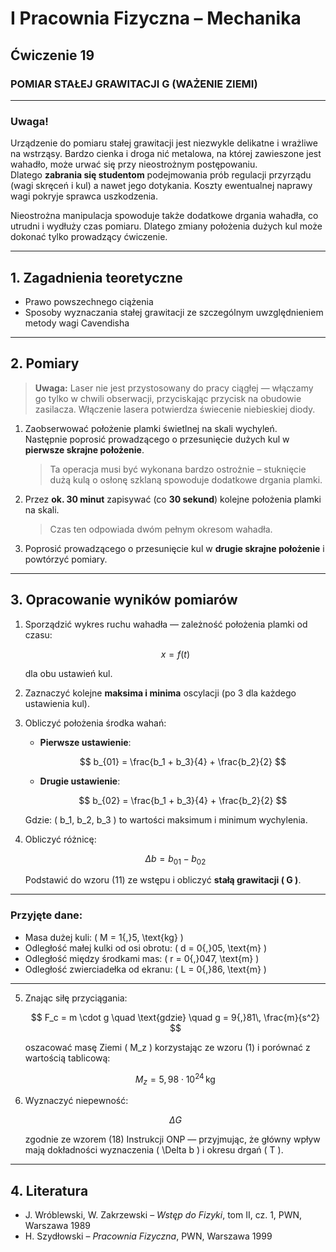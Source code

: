 # I Pracownia Fizyczna – Mechanika

## Ćwiczenie 19

### POMIAR STAŁEJ GRAWITACJI G (WAŻENIE ZIEMI)

---

### **Uwaga!**

Urządzenie do pomiaru stałej grawitacji jest niezwykle delikatne i wrażliwe na wstrząsy. Bardzo cienka i droga nić metalowa, na której zawieszone jest wahadło, może urwać się przy nieostrożnym postępowaniu.  
Dlatego **zabrania się studentom** podejmowania prób regulacji przyrządu (wagi skręceń i kul) a nawet jego dotykania. Koszty ewentualnej naprawy wagi pokryje sprawca uszkodzenia.

Nieostrożna manipulacja spowoduje także dodatkowe drgania wahadła, co utrudni i wydłuży czas pomiaru. Dlatego zmiany położenia dużych kul może dokonać tylko prowadzący ćwiczenie.

---

## 1. Zagadnienia teoretyczne

- Prawo powszechnego ciążenia
- Sposoby wyznaczania stałej grawitacji ze szczególnym uwzględnieniem metody wagi Cavendisha

---

## 2. Pomiary

> **Uwaga:** Laser nie jest przystosowany do pracy ciągłej — włączamy go tylko w chwili obserwacji, przyciskając przycisk na obudowie zasilacza. Włączenie lasera potwierdza świecenie niebieskiej diody.

1. Zaobserwować położenie plamki świetlnej na skali wychyleń.  
   Następnie poprosić prowadzącego o przesunięcie dużych kul w **pierwsze skrajne położenie**.

   > Ta operacja musi być wykonana bardzo ostrożnie – stuknięcie dużą kulą o osłonę szklaną spowoduje dodatkowe drgania plamki.

2. Przez **ok. 30 minut** zapisywać (co **30 sekund**) kolejne położenia plamki na skali.

   > Czas ten odpowiada dwóm pełnym okresom wahadła.

3. Poprosić prowadzącego o przesunięcie kul w **drugie skrajne położenie** i powtórzyć pomiary.

---

## 3. Opracowanie wyników pomiarów

1. Sporządzić wykres ruchu wahadła — zależność położenia plamki od czasu:

   $$x = f(t)$$

   dla obu ustawień kul.

2. Zaznaczyć kolejne **maksima i minima** oscylacji (po 3 dla każdego ustawienia kul).

3. Obliczyć położenia środka wahań:

   - **Pierwsze ustawienie**:

     $$
     b_{01} = \frac{b_1 + b_3}{4} + \frac{b_2}{2}
     $$

   - **Drugie ustawienie**:

     $$
     b_{02} = \frac{b_1 + b_3}{4} + \frac{b_2}{2}
     $$

   Gdzie: \( b_1, b_2, b_3 \) to wartości maksimum i minimum wychylenia.

4. Obliczyć różnicę:

   $$
   \Delta b = b_{01} - b_{02}
   $$

   Podstawić do wzoru (11) ze wstępu i obliczyć **stałą grawitacji \( G \)**.

---

### Przyjęte dane:

- Masa dużej kuli: \( M = 1{,}5\, \text{kg} \)
- Odległość małej kulki od osi obrotu: \( d = 0{,}05\, \text{m} \)
- Odległość między środkami mas: \( r = 0{,}047\, \text{m} \)
- Odległość zwierciadełka od ekranu: \( L = 0{,}86\, \text{m} \)

---

5. Znając siłę przyciągania:

   $$
   F_c = m \cdot g \quad \text{gdzie} \quad g = 9{,}81\, \frac{m}{s^2}
   $$

   oszacować masę Ziemi \( M_z \) korzystając ze wzoru (1) i porównać z wartością tablicową:

   $$
   M_z = 5{,}98 \cdot 10^{24}\, \text{kg}
   $$

6. Wyznaczyć niepewność:

   $$
   \Delta G
   $$

   zgodnie ze wzorem (18) Instrukcji ONP — przyjmując, że główny wpływ mają dokładności wyznaczenia \( \Delta b \) i okresu drgań \( T \).

---

## 4. Literatura

- J. Wróblewski, W. Zakrzewski – _Wstęp do Fizyki_, tom II, cz. 1, PWN, Warszawa 1989
- H. Szydłowski – _Pracownia Fizyczna_, PWN, Warszawa 1999
